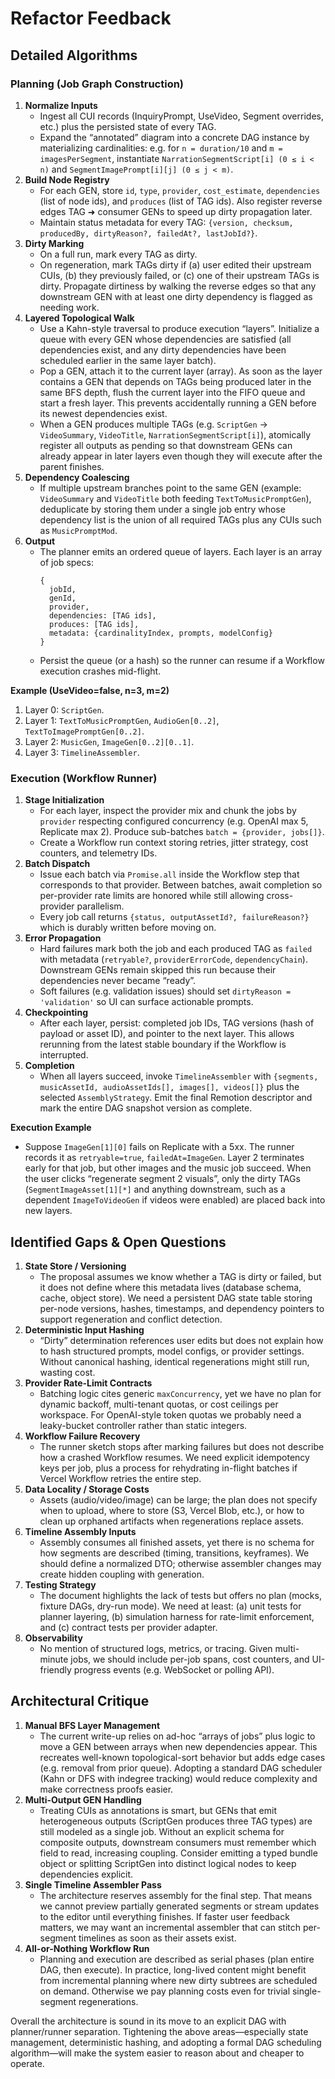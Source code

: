 # Refactor Feedback

## Detailed Algorithms

### Planning (Job Graph Construction)
1. **Normalize Inputs**
   - Ingest all CUI records (InquiryPrompt, UseVideo, Segment overrides, etc.) plus the persisted state of every TAG.
   - Expand the “annotated” diagram into a concrete DAG instance by materializing cardinalities: e.g. for `n = duration/10` and `m = imagesPerSegment`, instantiate `NarrationSegmentScript[i] (0 ≤ i < n)` and `SegmentImagePrompt[i][j] (0 ≤ j < m)`.
2. **Build Node Registry**
   - For each GEN, store `id`, `type`, `provider`, `cost_estimate`, `dependencies` (list of node ids), and `produces` (list of TAG ids). Also register reverse edges TAG ➜ consumer GENs to speed up dirty propagation later.
   - Maintain status metadata for every TAG: `{version, checksum, producedBy, dirtyReason?, failedAt?, lastJobId?}`.
3. **Dirty Marking**
   - On a full run, mark every TAG as dirty.
   - On regeneration, mark TAGs dirty if (a) user edited their upstream CUIs, (b) they previously failed, or (c) one of their upstream TAGs is dirty. Propagate dirtiness by walking the reverse edges so that any downstream GEN with at least one dirty dependency is flagged as needing work.
4. **Layered Topological Walk**
   - Use a Kahn-style traversal to produce execution “layers”. Initialize a queue with every GEN whose dependencies are satisfied (all dependencies exist, and any dirty dependencies have been scheduled earlier in the same layer batch).
   - Pop a GEN, attach it to the current layer (array). As soon as the layer contains a GEN that depends on TAGs being produced later in the same BFS depth, flush the current layer into the FIFO queue and start a fresh layer. This prevents accidentally running a GEN before its newest dependencies exist.
   - When a GEN produces multiple TAGs (e.g. `ScriptGen` → `VideoSummary`, `VideoTitle`, `NarrationSegmentScript[i]`), atomically register all outputs as pending so that downstream GENs can already appear in later layers even though they will execute after the parent finishes.
5. **Dependency Coalescing**
   - If multiple upstream branches point to the same GEN (example: `VideoSummary` and `VideoTitle` both feeding `TextToMusicPromptGen`), deduplicate by storing them under a single job entry whose dependency list is the union of all required TAGs plus any CUIs such as `MusicPromptMod`.
6. **Output**
   - The planner emits an ordered queue of layers. Each layer is an array of job specs:
     ```
     {
       jobId,
       genId,
       provider,
       dependencies: [TAG ids],
       produces: [TAG ids],
       metadata: {cardinalityIndex, prompts, modelConfig}
     }
     ```
   - Persist the queue (or a hash) so the runner can resume if a Workflow execution crashes mid-flight.

**Example (UseVideo=false, n=3, m=2)**
1. Layer 0: `ScriptGen`.
2. Layer 1: `TextToMusicPromptGen`, `AudioGen[0..2]`, `TextToImagePromptGen[0..2]`.
3. Layer 2: `MusicGen`, `ImageGen[0..2][0..1]`.
4. Layer 3: `TimelineAssembler`.

### Execution (Workflow Runner)
1. **Stage Initialization**
   - For each layer, inspect the provider mix and chunk the jobs by `provider` respecting configured concurrency (e.g. OpenAI max 5, Replicate max 2). Produce sub-batches `batch = {provider, jobs[]}`.
   - Create a Workflow run context storing retries, jitter strategy, cost counters, and telemetry IDs.
2. **Batch Dispatch**
   - Issue each batch via `Promise.all` inside the Workflow step that corresponds to that provider. Between batches, await completion so per-provider rate limits are honored while still allowing cross-provider parallelism.
   - Every job call returns `{status, outputAssetId?, failureReason?}` which is durably written before moving on.
3. **Error Propagation**
   - Hard failures mark both the job and each produced TAG as `failed` with metadata (`retryable?`, `providerErrorCode`, `dependencyChain`). Downstream GENs remain skipped this run because their dependencies never became “ready”.
   - Soft failures (e.g. validation issues) should set `dirtyReason = 'validation'` so UI can surface actionable prompts.
4. **Checkpointing**
   - After each layer, persist: completed job IDs, TAG versions (hash of payload or asset ID), and pointer to the next layer. This allows rerunning from the latest stable boundary if the Workflow is interrupted.
5. **Completion**
   - When all layers succeed, invoke `TimelineAssembler` with `{segments, musicAssetId, audioAssetIds[], images[], videos[]}` plus the selected `AssemblyStrategy`. Emit the final Remotion descriptor and mark the entire DAG snapshot version as complete.

**Execution Example**
- Suppose `ImageGen[1][0]` fails on Replicate with a 5xx. The runner records it as `retryable=true`, `failedAt=ImageGen`. Layer 2 terminates early for that job, but other images and the music job succeed. When the user clicks “regenerate segment 2 visuals”, only the dirty TAGs (`SegmentImageAsset[1][*]` and anything downstream, such as a dependent `ImageToVideoGen` if videos were enabled) are placed back into new layers.

## Identified Gaps & Open Questions
1. **State Store / Versioning**
   - The proposal assumes we know whether a TAG is dirty or failed, but it does not define where this metadata lives (database schema, cache, object store). We need a persistent DAG state table storing per-node versions, hashes, timestamps, and dependency pointers to support regeneration and conflict detection.
2. **Deterministic Input Hashing**
   - “Dirty” determination references user edits but does not explain how to hash structured prompts, model configs, or provider settings. Without canonical hashing, identical regenerations might still run, wasting cost.
3. **Provider Rate-Limit Contracts**
   - Batching logic cites generic `maxConcurrency`, yet we have no plan for dynamic backoff, multi-tenant quotas, or cost ceilings per workspace. For OpenAI-style token quotas we probably need a leaky-bucket controller rather than static integers.
4. **Workflow Failure Recovery**
   - The runner sketch stops after marking failures but does not describe how a crashed Workflow resumes. We need explicit idempotency keys per job, plus a process for rehydrating in-flight batches if Vercel Workflow retries the entire step.
5. **Data Locality / Storage Costs**
   - Assets (audio/video/image) can be large; the plan does not specify when to upload, where to store (S3, Vercel Blob, etc.), or how to clean up orphaned artifacts when regenerations replace assets.
6. **Timeline Assembly Inputs**
   - Assembly consumes all finished assets, yet there is no schema for how segments are described (timing, transitions, keyframes). We should define a normalized DTO; otherwise assembler changes may create hidden coupling with generation.
7. **Testing Strategy**
   - The document highlights the lack of tests but offers no plan (mocks, fixture DAGs, dry-run mode). We need at least: (a) unit tests for planner layering, (b) simulation harness for rate-limit enforcement, and (c) contract tests per provider adapter.
8. **Observability**
   - No mention of structured logs, metrics, or tracing. Given multi-minute jobs, we should include per-job spans, cost counters, and UI-friendly progress events (e.g. WebSocket or polling API).

## Architectural Critique
1. **Manual BFS Layer Management**
   - The current write-up relies on ad-hoc “arrays of jobs” plus logic to move a GEN between arrays when new dependencies appear. This recreates well-known topological-sort behavior but adds edge cases (e.g. removal from prior queue). Adopting a standard DAG scheduler (Kahn or DFS with indegree tracking) would reduce complexity and make correctness proofs easier.
2. **Multi-Output GEN Handling**
   - Treating CUIs as annotations is smart, but GENs that emit heterogeneous outputs (ScriptGen produces three TAG types) are still modeled as a single job. Without an explicit schema for composite outputs, downstream consumers must remember which field to read, increasing coupling. Consider emitting a typed bundle object or splitting ScriptGen into distinct logical nodes to keep dependencies explicit.
3. **Single Timeline Assembler Pass**
   - The architecture reserves assembly for the final step. That means we cannot preview partially generated segments or stream updates to the editor until everything finishes. If faster user feedback matters, we may want an incremental assembler that can stitch per-segment timelines as soon as their assets exist.
4. **All-or-Nothing Workflow Run**
   - Planning and execution are described as serial phases (plan entire DAG, then execute). In practice, long-lived content might benefit from incremental planning where new dirty subtrees are scheduled on demand. Otherwise we pay planning costs even for trivial single-segment regenerations.

Overall the architecture is sound in its move to an explicit DAG with planner/runner separation. Tightening the above areas—especially state management, deterministic hashing, and adopting a formal DAG scheduling algorithm—will make the system easier to reason about and cheaper to operate.
